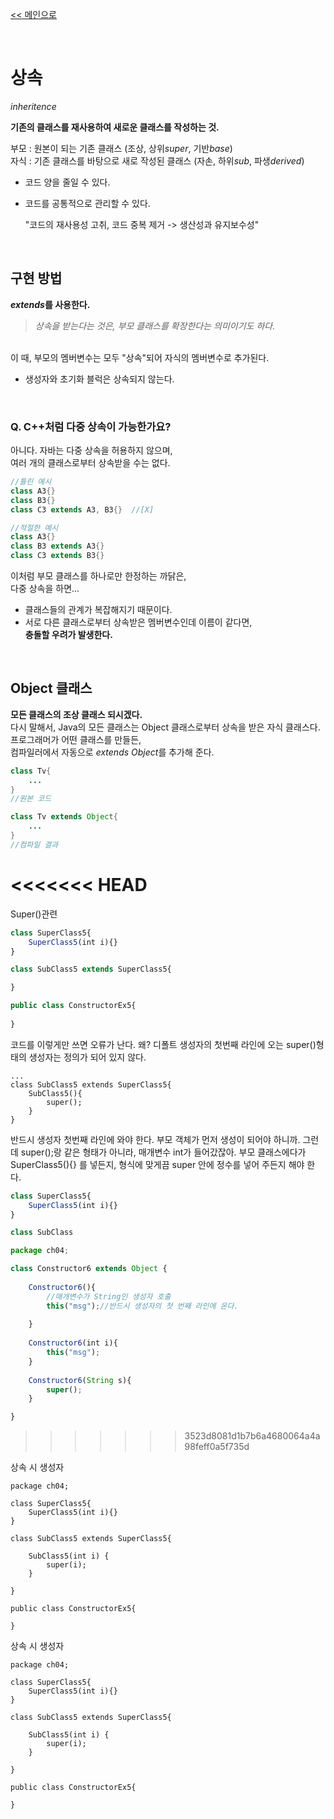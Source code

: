 [<< 메인으로](https://github.com/AtomicLiquors/Java_Wiki_Chb)

&nbsp;  


# 상속
*inheritence*

**기존의 클래스를 재사용하여 새로운 클래스를 작성하는 것.**    

부모 : 원본이 되는 기존 클래스 (조상, 상위*super*, 기반*base*)  
자식 : 기존 클래스를 바탕으로 새로 작성된 클래스 (자손, 하위*sub*, 파생*derived*)


- 코드 양을 줄일 수 있다.
- 코드를 공통적으로 관리할 수 있다.  

    "코드의 재사용성 고취, 코드 중복 제거 -> 생산성과 유지보수성"
    

&nbsp;   
## 구현 방법
***extends*를 사용한다.**  
> *상속을 받는다는 것은, 부모 클래스를 확장한다는 의미이기도 하다.*  

&nbsp;  
이 때, 부모의 멤버변수는 모두 "상속"되어 자식의 멤버변수로 추가된다.
- 생성자와 초기화 블럭은 상속되지 않는다.

&nbsp;  
### Q. C++처럼 다중 상속이 가능한가요?
아니다. 자바는 다중 상속을 허용하지 않으며,   
여러 개의 클래스로부터 상속받을 수는 없다.  

```java
//틀린 예시
class A3{}
class B3{}
class C3 extends A3, B3{}  //[X]
```

```java
//적절한 예시
class A3{}
class B3 extends A3{}
class C3 extends B3{} 
```
이처럼 부모 클래스를 하나로만 한정하는 까닭은,  
다중 상속을 하면...  
- 클래스들의 관계가 복잡해지기 때문이다.
- 서로 다른 클래스로부터 상속받은 멤버변수인데 이름이 같다면,  
    **충돌할 우려가 발생한다.**

&nbsp;  
## Object 클래스
**모든 클래스의 조상 클래스 되시겠다.**  
다시 말해서, Java의 모든 클래스는 Object 클래스로부터 상속을 받은 자식 클래스다.  
프로그래머가 어떤 클래스를 만들든,   
컴파일러에서 자동으로 *extends Object*를 추가해 준다.

```java
class Tv{
    ...
}
//원본 코드
```
    
```java
class Tv extends Object{
    ...
}
//컴파일 결과
```

<<<<<<< HEAD
=======
Super()관련
```jsx
class SuperClass5{
    SuperClass5(int i){}
}

class SubClass5 extends SuperClass5{

}

public class ConstructorEx5{
    
}
```
코드를 이렇게만 쓰면 오류가 난다. 왜?
디폴트 생성자의 첫번째 라인에 오는 super()형태의 생성자는
정의가 되어 있지 않다.

```
...
class SubClass5 extends SuperClass5{
    SubClass5(){
        super();
    }
}
```
반드시 생성자 첫번째 라인에 와야 한다.
부모 객체가 먼저 생성이 되어야 하니까.
그런데 super();랑 같은 형태가 아니라, 매개변수 int가 들어갔잖아.
부모 클래스에다가 SuperClass5(){} 를 넣든지,
형식에 맞게끔 super 안에 정수를 넣어 주든지 해야 한다.



```jsx
class SuperClass5{
    SuperClass5(int i){}
}

class SubClass 
```

```jsx
package ch04;

class Constructor6 extends Object {
    
    Constructor6(){
        //매개변수가 String인 생성자 호출
        this("msg");//반드시 생성자의 첫 번째 라인에 온다.
        
    }
    
    Constructor6(int i){
        this("msg");
    }
    
    Constructor6(String s){
        super();
    }

}
```
>>>>>>> 3523d8081d1b7b6a4680064a4a98feff0a5f735d
    
      
      
상속 시 생성자  


```
package ch04;

class SuperClass5{
	SuperClass5(int i){}
}

class SubClass5 extends SuperClass5{

	SubClass5(int i) {
		super(i);
	}
	
}

public class ConstructorEx5{
	
}
```
    
      
      
상속 시 생성자  


```
package ch04;

class SuperClass5{
	SuperClass5(int i){}
}

class SubClass5 extends SuperClass5{

	SubClass5(int i) {
		super(i);
	}
	
}

public class ConstructorEx5{
	
}
```
